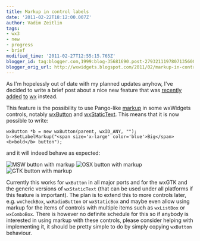 ```yaml
---
title: Markup in control labels
date: '2011-02-22T18:12:00.007Z'
author: Vadim Zeitlin
tags:
- wx3
- new
- progress
- brief
modified_time: '2011-02-27T12:55:15.765Z'
blogger_id: tag:blogger.com,1999:blog-35681690.post-2793211197807135600
blogger_orig_url: http://wxwidgets.blogspot.com/2011/02/markup-in-control-labels.html
---
```


As I'm hopelessly out of date with my planned updates anyhow, I've decided to
write a brief post about a nice new feature that was [recently] [added] [to]
[wx] instead.

[recently]: https://trac.wxwidgets.org/changeset/67065
[added]: https://trac.wxwidgets.org/changeset/67066
[to]: https://trac.wxwidgets.org/changeset/67067
[wx]: https://trac.wxwidgets.org/changeset/67069

This feature is the possibility to use Pango-like [markup] in some wxWidgets
controls, notably [wxButton] and [wxStaticText]. This means that it is now
possible to write:

```
wxButton *b = new wxButton(parent, wxID_ANY, "");
b->SetLabelMarkup("<span size='x-large' color='blue'>Big</span> <b>bold</b> button");
```

and it will indeed behave as expected:

<img src="markup_btn_msw.png" class="img-fluid" alt="MSW button with markup">
<img src="markup_btn_osx.png" class="img-fluid" alt="OSX button with markup">
<img src="markup_btn_gtk.png" class="img-fluid" alt="GTK button with markup">

Currently this works for `wxButton` in all major ports and for the wxGTK and the
generic versions of `wxStaticText` (that can be used under all platforms if this
feature is important). The plan is to extend this to more controls later, e.g.
`wxCheckBox`, `wxRadioButton` or `wxStaticBox` and maybe even allow using markup
for the items of controls with multiple items such as `wxListBox` or
`wxComboBox`. There is however no definite schedule for this so if anybody is
interested in using markup with these controls, please consider helping with
implementing it, it should be pretty simple to do by simply copying `wxButton`
behaviour.

[markup]: http://library.gnome.org/devel/pango/unstable/PangoMarkupFormat.html
[wxButton]: https://docs.wxwidgets.org/trunk/classwx_button.html
[wxStaticText]: https://docs.wxwidgets.org/trunk/classwx_static_text.html
